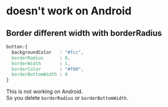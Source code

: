 # doesn't work on Android

## Border different width with borderRadius
```css
button:{
  backgroundColor   : "#fcc",
  borderRadius      : 8,
  borderWidth       : 1,
  borderColor       : "#f00",
  borderBottomWidth : 4
}
```
This is not working on Android.  
So you delete `borderRadius` or `borderBottomWidth`.
